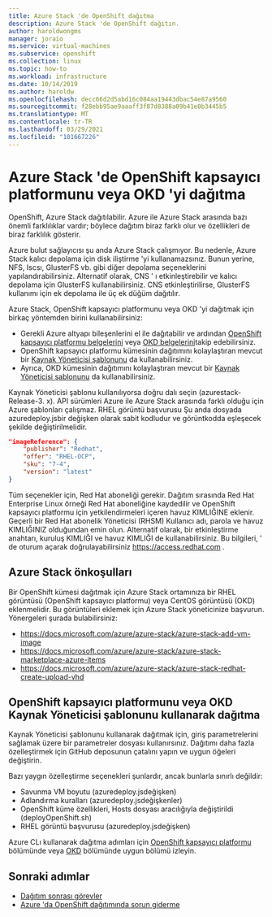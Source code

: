 ```yaml
---
title: Azure Stack 'de OpenShift dağıtma
description: Azure Stack 'de OpenShift dağıtın.
author: haroldwongms
manager: joraio
ms.service: virtual-machines
ms.subservice: openshift
ms.collection: linux
ms.topic: how-to
ms.workload: infrastructure
ms.date: 10/14/2019
ms.author: haroldw
ms.openlocfilehash: decc66d2d5abd16c084aa19443dbac54e87a9560
ms.sourcegitcommit: f28ebb95ae9aaaff3f87d8388a09b41e0b3445b5
ms.translationtype: MT
ms.contentlocale: tr-TR
ms.lasthandoff: 03/29/2021
ms.locfileid: "101667226"
---
```

# <a name="deploy-openshift-container-platform-or-okd-in-azure-stack"></a>Azure Stack 'de OpenShift kapsayıcı platformunu veya OKD 'yi dağıtma

OpenShift, Azure Stack dağıtılabilir. Azure ile Azure Stack arasında bazı önemli farklılıklar vardır; böylece dağıtım biraz farklı olur ve özellikleri de biraz farklılık gösterir.

Azure bulut sağlayıcısı şu anda Azure Stack çalışmıyor. Bu nedenle, Azure Stack kalıcı depolama için disk iliştirme 'yi kullanamazsınız. Bunun yerine, NFS, Iscsı, GlusterFS vb. gibi diğer depolama seçeneklerini yapılandırabilirsiniz. Alternatif olarak, CNS ' ı etkinleştirebilir ve kalıcı depolama için GlusterFS kullanabilirsiniz. CNS etkinleştirilirse, GlusterFS kullanımı için ek depolama ile üç ek düğüm dağıtılır.

Azure Stack, OpenShift kapsayıcı platformunu veya OKD 'yi dağıtmak için birkaç yöntemden birini kullanabilirsiniz:

- Gerekli Azure altyapı bileşenlerini el ile dağıtabilir ve ardından [OpenShift kapsayıcı platformu belgelerini](https://docs.openshift.com/container-platform) veya [OKD belgelerini](https://docs.okd.io)takip edebilirsiniz.
- OpenShift kapsayıcı platformu kümesinin dağıtımını kolaylaştıran mevcut bir [Kaynak Yöneticisi şablonunu](https://github.com/Microsoft/openshift-container-platform/) da kullanabilirsiniz.
- Ayrıca, OKD kümesinin dağıtımını kolaylaştıran mevcut bir [Kaynak Yöneticisi şablonunu](https://github.com/Microsoft/openshift-origin) da kullanabilirsiniz.

Kaynak Yöneticisi şablonu kullanılıyorsa doğru dalı seçin (azurestack-Release-3. x). API sürümleri Azure ile Azure Stack arasında farklı olduğu için Azure şablonları çalışmaz. RHEL görüntü başvurusu Şu anda dosyada azuredeploy.jsbir değişken olarak sabit kodludur ve görüntkodda eşleşecek şekilde değiştirilmelidir.

```json
"imageReference": {
    "publisher": "Redhat",
    "offer": "RHEL-OCP",
    "sku": "7-4",
    "version": "latest"
}
```

Tüm seçenekler için, Red Hat aboneliği gerekir. Dağıtım sırasında Red Hat Enterprise Linux örneği Red Hat aboneliğine kaydedilir ve OpenShift kapsayıcı platformu için yetkilendirmeleri içeren havuz KIMLIĞINE eklenir.
Geçerli bir Red Hat abonelik Yöneticisi (RHSM) Kullanıcı adı, parola ve havuz KIMLIĞINIZ olduğundan emin olun. Alternatif olarak, bir etkinleştirme anahtarı, kuruluş KIMLIĞI ve havuz KIMLIĞI de kullanabilirsiniz.  Bu bilgileri, ' de oturum açarak doğrulayabilirsiniz https://access.redhat.com .

## <a name="azure-stack-prerequisites"></a>Azure Stack önkoşulları

Bir OpenShift kümesi dağıtmak için Azure Stack ortamınıza bir RHEL görüntüsü (OpenShift kapsayıcı platformu) veya CentOS görüntüsü (OKD) eklenmelidir. Bu görüntüleri eklemek için Azure Stack yöneticinize başvurun. Yönergeleri şurada bulabilirsiniz:

- https://docs.microsoft.com/azure/azure-stack/azure-stack-add-vm-image
- https://docs.microsoft.com/azure/azure-stack/azure-stack-marketplace-azure-items
- https://docs.microsoft.com/azure/azure-stack/azure-stack-redhat-create-upload-vhd

## <a name="deploy-by-using-the-openshift-container-platform-or-okd-resource-manager-template"></a>OpenShift kapsayıcı platformunu veya OKD Kaynak Yöneticisi şablonunu kullanarak dağıtma

Kaynak Yöneticisi şablonunu kullanarak dağıtmak için, giriş parametrelerini sağlamak üzere bir parametreler dosyası kullanırsınız. Dağıtımı daha fazla özelleştirmek için GitHub deposunun çatalını yapın ve uygun öğeleri değiştirin.

Bazı yaygın özelleştirme seçenekleri şunlardır, ancak bunlarla sınırlı değildir:

- Savunma VM boyutu (azuredeploy.jsdeğişken)
- Adlandırma kuralları (azuredeploy.jsdeğişkenler)
- OpenShift küme özellikleri, Hosts dosyası aracılığıyla değiştirildi (deployOpenShift.sh)
- RHEL görüntü başvurusu (azuredeploy.jsdeğişken)

Azure CLı kullanarak dağıtma adımları için [OpenShift kapsayıcı platformu](./openshift-container-platform-3x.md) bölümünde veya [OKD](./openshift-okd.md) bölümünde uygun bölümü izleyin.

## <a name="next-steps"></a>Sonraki adımlar

- [Dağıtım sonrası görevler](./openshift-container-platform-3x-post-deployment.md)
- [Azure 'da OpenShift dağıtımında sorun giderme](./openshift-container-platform-3x-troubleshooting.md)